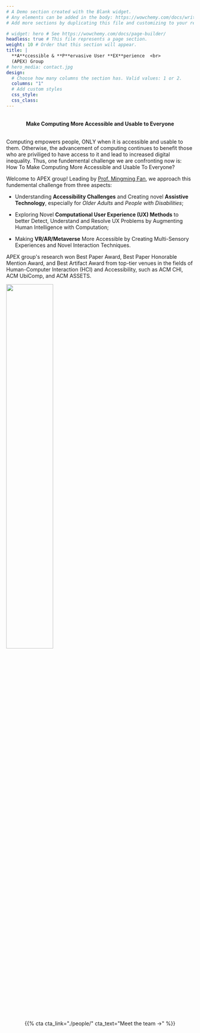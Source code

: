 ```yaml
---
# A Demo section created with the Blank widget.
# Any elements can be added in the body: https://wowchemy.com/docs/writing-markdown-latex/
# Add more sections by duplicating this file and customizing to your requirements.

# widget: hero # See https://wowchemy.com/docs/page-builder/
headless: true # This file represents a page section.
weight: 10 # Order that this section will appear.
title: |
  **A**ccessible & **P**ervasive User **EX**perience  <br>
  (APEX) Group
# hero_media: contact.jpg
design:
  # Choose how many columns the section has. Valid values: 1 or 2.
  columns: "1"
  # Add custom styles
  css_style:
  css_class:
---
```


<br>

<div style="text-align: center; ">
<strong>Make Computing More Accessible and Usable to Everyone</strong>
</div>

<br>

Computing empowers people, ONLY when it is accessible and usable to them. Otherwise, the advancement of computing continues to benefit those who are priviliged to have access to it and lead to increased digital inequality. Thus, one fundemental challenge we are confronting now is: How To Make Computing More Accessible and Usable To Everyone?

Welcome to APEX group! Leading by [Prof. Mingming Fan](https://www.mingmingfan.com/), we approach this fundemental challenge from three aspects:

- Understanding **Accessibility Challenges** and Creating novel **Assistive Technology**, especially for _Older Adults_ and _People with Disabilities_;

- Exploring Novel **Computational User Experience (UX) Methods** to better Detect, Understand and Resolve UX Problems by Augmenting Human Intelligence with Computation;

- Making **VR/AR/Metaverse** More Accessible by Creating Multi-Sensory Experiences and Novel Interaction Techniques.

APEX group's research won Best Paper Award, Best Paper Honorable Mention Award, and Best Artifact Award from top-tier venues in the fields of Human-Computer Interaction (HCI) and Accessibility, such as ACM CHI, ACM UbiComp, and ACM ASSETS.

<img src="./home/QR.jpeg" width = 50% style=" margin-left: auto; margin-right: auto; align: center">

<div style="display: flex; justify-content: center">

<!-- <div style="margin: 10px">
{{% cta cta_link="./about/" cta_text="About →" %}}
</div> -->

<div style="margin: 20px">
{{% cta cta_link="./people/" cta_text="Meet the team →" %}}
</div>

</div>
